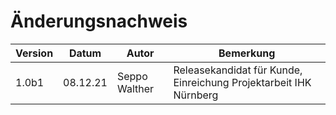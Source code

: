 # Änderungsnachweis

| Version | Datum    | Autor         | Bemerkung                                                         |
|---------|----------|---------------|-------------------------------------------------------------------|
| 1.0b1   | 08.12.21 | Seppo Walther | Releasekandidat für Kunde, Einreichung Projektarbeit IHK Nürnberg |
